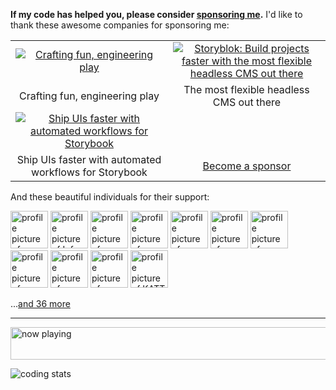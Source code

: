 **If my code has helped you, please consider [sponsoring me](https://github.com/sponsors/egoist).** I'd like to thank these awesome companies for sponsoring me:

<table>
  <tbody>
    <tr>
      <td width="50%" align="center">
        <a
          href="https://zolplay.com/?utm_source=egoist&utm_medium=github&utm_campaign=sponsorship"
        >
          <img
            alt="Crafting fun, engineering play"
            src="https://fastly.jsdelivr.net/gh/egoist-bot/images@main/uPic/AM6naF.png"
          />
        </a>
      </td>
      <td width="50%" align="center">
        <a
          href="https://www.storyblok.com/developers?utm_source=egoist&utm_medium=github&utm_campaign=sponsorship"
        >
          <img
            alt="Storyblok: Build projects faster with the most flexible headless CMS out there"
            src="https://user-images.githubusercontent.com/8784712/147583766-135757ed-bb12-4a26-a899-c43a4be8fb08.png"
          />
        </a>
      </td>
    </tr>
        <tr>
      <td width="50%" align="center">
        Crafting fun, engineering play
      </td>
      <td width="50%" align="center">
       The most flexible headless CMS out there
      </td>
    </tr>
       <tr>
      <td width="50%" align="center">
        <a
          href="https://www.chromatic.com/?utm_source=egoist&utm_medium=github&utm_campaign=sponsorship"
        >
          <img
            alt="Ship UIs faster with automated workflows for Storybook"
            src="https://fastly.jsdelivr.net/gh/egoist-bot/images@main/uPic/Frame 3.png"
          />
        </a>
      </td>
    </tr>
    <tr>
      <td width="50%" align="center">
        Ship UIs faster with automated workflows for Storybook
      </td>
      <td width="50%" align="center">
        <a href="https://github.com/sponsors/egoist">Become a sponsor</a>
      </td>
    </tr>
  </tbody>
</table>



And these beautiful individuals for their support:

<!-- replace-sponsors -->
<a title="chromaui" href="https://github.com/chromaui"><img src="https://avatars.githubusercontent.com/u/24584319?v=4" width="60" alt="profile picture of chromaui"></a> <a title="Infra-Workleap" href="https://github.com/Infra-Workleap"><img src="https://avatars.githubusercontent.com/u/53535748?u=d1e55d7661d724bf2281c1bfd33cb8f99fe2465f&v=4" width="60" alt="profile picture of Infra-Workleap"></a> <a title="stacksjs" href="https://github.com/stacksjs"><img src="https://avatars.githubusercontent.com/u/114664568?v=4" width="60" alt="profile picture of stacksjs"></a> <a title="t3dotgg" href="https://github.com/t3dotgg"><img src="https://avatars.githubusercontent.com/u/6751787?u=3b31853b56349de39c66e73c14e6d34d047f0b53&v=4" width="60" alt="profile picture of t3dotgg"></a> <a title="DIYgod" href="https://github.com/DIYgod"><img src="https://avatars.githubusercontent.com/u/8266075?u=9de49c9b3eaf4db02e685458cb64b64c172034bf&v=4" width="60" alt="profile picture of DIYgod"></a> <a title="cometkim" href="https://github.com/cometkim"><img src="https://avatars.githubusercontent.com/u/9696352?u=a0c516f075b83409a8b6317ad269291117861e26&v=4" width="60" alt="profile picture of cometkim"></a> <a title="FarazPatankar" href="https://github.com/FarazPatankar"><img src="https://avatars.githubusercontent.com/u/10681116?u=707f054b6651fcf93e5297b2142d15e772712e4a&v=4" width="60" alt="profile picture of FarazPatankar"></a> <a title="CaliCastle" href="https://github.com/CaliCastle"><img src="https://avatars.githubusercontent.com/u/10830749?u=9b6c62ebd10cde28a39413b5f256bfd92de6a82d&v=4" width="60" alt="profile picture of CaliCastle"></a> <a title="aulneau" href="https://github.com/aulneau"><img src="https://avatars.githubusercontent.com/u/11803153?u=23ddb4b801b66522d9614e6988ed113d1ffc0a00&v=4" width="60" alt="profile picture of aulneau"></a> <a title="rauchg" href="https://github.com/rauchg"><img src="https://avatars.githubusercontent.com/u/13041?u=1ee8d111657cdd02ff6d253df00978d17ee6d722&v=4" width="60" alt="profile picture of rauchg"></a> <a title="KATT" href="https://github.com/KATT"><img src="https://avatars.githubusercontent.com/u/459267?u=3cabbc9b4739fa20d06b154410198d0ac13592c6&v=4" width="60" alt="profile picture of KATT"></a>

...[and 36 more](https://egoist.dev/thanks)
      <!-- replace-sponsors -->

---

<a href="https://volt.fm/egoist" target="_blank"><img src="https://spotify-badge-egoist.vercel.app/api/now-playing" width="540" height="52" alt="now playing"></a>

<!-- https://github.com/Gerhut/Gerhut -->
<!-- pls deploy your own service using the repo above -->

![coding stats](https://img.shields.io/endpoint?url=https://wakapi.dev/api/compat/shields/v1/egoist/interval:30_days&label=coding%20stats%20last%2030d)
